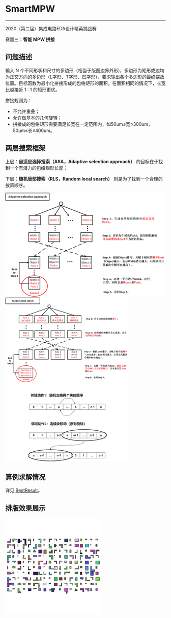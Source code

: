 # SmartMPW

---

2020（第二届）集成电路EDA设计精英挑战赛

赛题三：**智能 MPW 拼接**

## 问题描述

输入 N 个不同形状和尺寸的多边形（相当于版图边界外形)，多边形为矩形或边均为正交方向的多边形（L字形、T字形、凹字形），要求输出各个多边形的最终摆放位置。目标函数为最小化拼接形成的包络矩形的面积，在面积相同的情况下，长宽比越接近 1 : 1 的矩形更优。

拼接规则为：

- 不允许重叠；
- 允许做基本的几何旋转；
- 拼接成的包络矩形需要满足长宽在一定范围内，如50um≤宽≤300um，50um≤长≤400um。

## 两层搜索框架

上层：**自适应选择搜索（ASA，Adaptive selection approach）** 的目标在于找到一个有潜力的包络矩形长度；

下层：**随机局部搜索（RLS，Random local search）** 则是为了找到一个合理的放置顺序。

<img src="img/asa.png" alt="asa" style="zoom: 50%;" /> <img src="img/randomlocalsearch.png" alt="random local search" style="zoom:50%;" />

## 算例求解情况

详见 [BestResult](Deploy/BestResult.md)。

## 排版效果展示

![vis](img/vis.gif)